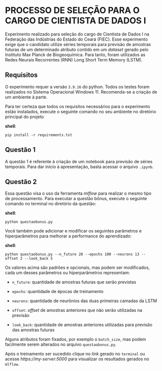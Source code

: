 # PROCESSO DE SELEÇÃO PARA O CARGO DE CIENTISTA DE DADOS I
Experimento realizado para seleção do cargo de Cientista de Dados I na Federação das Indústrias do Estado do Ceará (FIEC). Esse experimento exige que o candidato utilize séries temporais para previsão de amostras futuras de um determinado atributo contido em um *dataset* gerado pelo Instituto Max Planck de Biogeoquímica. Para tanto, foram utilizados as Redes Neurais Recorrentes (RNN)  Long Short Term Memory (LSTM).

## Requisitos
O experimento requer a versão  `3.9.16` do python. Todos os testes foram realizados no Sistema Operacional Windows 11. Recomenda-se a criação de um ambiente à parte.

Para ter certeza que todos os requisitos necessários para o experimento estão instalados, execute o seguinte  comando no seu ambiente no diretório principal do projeto

**shell**:

`pip install -r requirements.txt`

## Questão 1
A questão 1 é referente à criação de um notebook para previsão de séries temporais. Para dar início à apresentação, basta acessar o arquivo `.ipynb`. 

## Questão 2
Essa questão visa o uso da ferramenta *mlflow* para realizar o mesmo tipo de processamento.  Para executar a questão bônus, execute o seguinte comando no terminal no diretório da questão:

**shell**:

`python questaobonus.py`

Você também pode adicionar e modificar os seguintes parâmetros e hiperparâmetros para melhorar a performance do aprendizado:

**shell**:

`python questaobonus.py --n_future 20 --epochs 100 --neurons 13 --offset 2 --look_back 5`

Os valores acima são padrões e opcionais, mas podem ser modificados, cada um desses parâmetros ou hiperparâmetros representam:

- `n_future`: quantidade de amostras futuras que serão previstas

- `epochs`: quantidade de épocas de treinamento

- `neurons`: quantidade de neurônios das duas primeiras camadas da LSTM

- `offset`: *offset* de amostras anteriores que não serão utilizadas na previsão

- `look_back`: quantidade de amostras anteriores utilizadas para previsão das amostras futuras

Alguns atributos foram fixados, por exemplo o `batch_size`, mas podem facilmente serem alterados no arquivo `questaobonus.py`.

Após o treinamento ser sucedido clique no *link* gerado no `terminal` ou acesse *https://my-server:5000* para visualizar os resultados gerados no `mlflow`.
